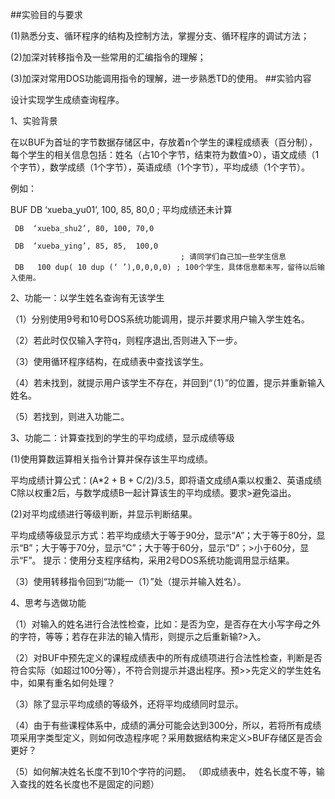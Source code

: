 ##实验目的与要求

(1)熟悉分支、循环程序的结构及控制方法，掌握分支、循环程序的调试方法；

(2)加深对转移指令及一些常用的汇编指令的理解；

(3)加深对常用DOS功能调用指令的理解，进一步熟悉TD的使用。
##实验内容

设计实现学生成绩查询程序。

1、实验背景

在以BUF为首址的字节数据存储区中，存放着n个学生的课程成绩表（百分制），每个学生的相关信息包括：姓名（占10个字节，结束符为数值>0），语文成绩（1个字节），数学成绩（1个字节），英语成绩（1个字节），平均成绩（1个字节）。

例如：

BUF  DB  ‘xueba_yu01’, 100, 85, 80,0   ; 平均成绩还未计算

     DB  ‘xueba_shu2’, 80, 100, 70,0

     DB  ‘xueba_ying’, 85, 85,  100,0
                                          ; 请同学们自己加一些学生信息
     DB   100 dup( 10 dup (‘ ’),0,0,0,0) ; 100个学生，具体信息都未写，留待以后输入使用。

2、功能一：以学生姓名查询有无该学生

（1）分别使用9号和10号DOS系统功能调用，提示并要求用户输入学生姓名。

（2）若此时仅仅输入字符q，则程序退出,否则进入下一步。

（3）使用循环程序结构，在成绩表中查找该学生。

（4）若未找到，就提示用户该学生不存在，并回到“（1）”的位置，提示并重新输入姓名。

（5）若找到，则进入功能二。

3、功能二：计算查找到的学生的平均成绩，显示成绩等级

(1)使用算数运算相关指令计算并保存该生平均成绩。

平均成绩计算公式：(A*2 + B + C/2)/3.5，即将语文成绩A乘以权重2、英语成绩C除以权重2后，与数学成绩B一起计算该生的平均成绩。要求>避免溢出。

   (2)对平均成绩进行等级判断，并显示判断结果。

平均成绩等级显示方式：若平均成绩大于等于90分，显示“A”；大于等于80分，显示“B”；大于等于70分，显示“C”；大于等于60分，显示“D”；>小于60分，显示“F”。 
提示：使用分支程序结构，采用2号DOS系统功能调用显示结果。

（3）使用转移指令回到“功能一（1）”处（提示并输入姓名）。

4、思考与选做功能

（1）对输入的姓名进行合法性检查，比如：是否为空，是否存在大小写字母之外的字符，等等；若存在非法的输入情形，则提示之后重新输?>入。

（2）对BUF中预先定义的课程成绩表中的所有成绩项进行合法性检查，判断是否符合实际（如超过100分等），不符合则提示并退出程序。预>>先定义的学生姓名中，如果有重名如何处理？

（3）除了显示平均成绩的等级外，还将平均成绩同时显示。

（4）由于有些课程体系中，成绩的满分可能会达到300分，所以，若将所有成绩项采用字类型定义，则如何改造程序呢？采用数据结构来定义>BUF存储区是否会更好？

（5）如何解决姓名长度不到10个字符的问题。 （即成绩表中，姓名长度不等，输入查找的姓名长度也不是固定的问题）
